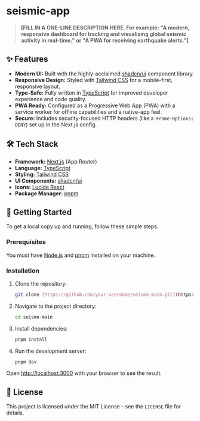 #  seismic-app

> **[FILL IN A ONE-LINE DESCRIPTION HERE. For example: "A modern, responsive dashboard for tracking and visualizing global seismic activity in real-time." or "A PWA for receiving earthquake alerts."]**

## ✨ Features

* **Modern UI:** Built with the highly-acclaimed [shadcn/ui](https://ui.shadcn.com/) component library.
* **Responsive Design:** Styled with [Tailwind CSS](https://tailwindcss.com/) for a mobile-first, responsive layout.
* **Type-Safe:** Fully written in [TypeScript](https://www.typescriptlang.org/) for improved developer experience and code quality.
* **PWA Ready:** Configured as a Progressive Web App (PWA) with a service worker for offline capabilities and a native-app feel.
* **Secure:** Includes security-focused HTTP headers (like `X-Frame-Options: DENY`) set up in the Next.js config.

## 🛠️ Tech Stack

* **Framework:** [Next.js](https://nextjs.org/) (App Router)
* **Language:** [TypeScript](https://www.typescriptlang.org/)
* **Styling:** [Tailwind CSS](https://tailwindcss.com/)
* **UI Components:** [shadcn/ui](https://ui.shadcn.com/)
* **Icons:** [Lucide React](https://lucide.dev/)
* **Package Manager:** [pnpm](https://pnpm.io/)

## 🚀 Getting Started

To get a local copy up and running, follow these simple steps.

### Prerequisites

You must have [Node.js](https://nodejs.org/) and [pnpm](https://pnpm.io/installation) installed on your machine.

### Installation

1.  Clone the repository:
    ```sh
    git clone [https://github.com/your-username/seismo-main.git](https://github.com/your-username/seismo-main.git)
    ```
2.  Navigate to the project directory:
    ```sh
    cd seismo-main
    ```
3.  Install dependencies:
    ```sh
    pnpm install
    ```
4.  Run the development server:
    ```sh
    pnpm dev
    ```

Open [http://localhost:3000](http://localhost:3000) with your browser to see the result.

## 📄 License

This project is licensed under the MIT License - see the `LICENSE` file for details.
